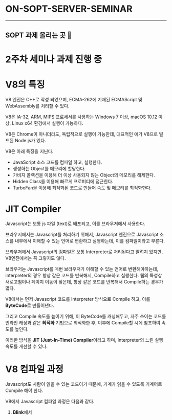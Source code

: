 # ON-SOPT-SERVER-SEMINAR

---

## SOPT 과제 올리는 곳 🥇

# 2주차 세미나 과제 진행 중

# V8의 특징

V8 엔진은 C++로 작성 되었으며, ECMA-262에 기재된 ECMAScript 및 WebAssembly를 처리할 수 있다.

V8은 IA-32, ARM, MIPS 프로세서를 사용하는 Windows 7 이상, macOS 10.12 이상, Linux x64 환경에서 실행이 가능하다.

V8은 Chrome이 아니더라도, 독립적으로 실행이 가능한데, 대표적인 예가 V8으로 빌드된 Node.js가 있다.

V8은 아래 특징을 지닌다.

- JavaScript 소스 코드를 컴파일 하고, 실행한다.
- 생성하는 Object를 메모리에 할당한다.
- 가비지 콜렉션을 이용해 더 이상 사용되지 않는 Object의 메모리를 해제한다.
- Hidden Class를 이용해 빠르게 프로퍼티에 접근한다.
- TurboFan을 이용해 최적화된 코드로 만들어 속도 및 메모리를 최적화한다.

# JIT Compiler

Javascript는 보통 js 파일 (text)로 배포되고, 이를 브라우저에서 사용한다. 

브라우저에서는 Javascript를 처리하기 위해서, Javascript 엔진으로 Javascript 소스를 내부에서 이해할 수 있는 언어로 변환하고 실행하는데, 이를 컴파일이라고 부른다. 

브라우저에서 Javascript의 컴파일은 보통 Interpreter로 처리된다고 알려져 있지만, V8엔진에서는 꼭 그렇지도 않다.

브라우저는 Javascript를 매번 브라우저가 이해할 수 있는 언어로 변환해야하는데, interpreter의 경우 항상 같은 코드를 반복해서, Compile하고 실행한다. 웹의 특성상 새로고침이나 페이지 이동이 잦은데, 항상 같은 코드를 반복해서 Compile하는 경우가 많다. 

V8에서는 먼저 Javascript 코드를 Interpreter 방식으로 Compile 하고, 이를 **ByteCode**로 만들어낸다. 

그리고 Compile 속도를 높이기 위해, 이 ByteCode를 캐싱해두고, 자주 쓰이는 코드를 인라인 캐싱과 같은 **최적화** 기법으로 최적화한 후, 이후에 Compile할 시에 참조하여 속도를 높인다. 

이러한 방식을 **JIT (Just-In-Time) Compiler**이라고 하며, Interpreter의 느린 실행 속도를 개선할 수 있다.

# V8 컴파일 과정

Javascript도 사람이 읽을 수 있는 코드이기 때문에, 기계가 읽을 수 있도록 기계어로 Compile 해야 한다.

V8에서 Javascript 컴파일 과정은 다음과 같다.

1. **Blink**에서 <script> 태그를 만나면, Javascript **스트리밍**을 시작한다.
2. 스트리밍으로 전달 받은 UTF-16 문자열은 **Scanner**를 이용해 **Token** (let, for)을 생성한다.
3. 생성된 **Token**을 가지고, **Parser**가 **추상 구문 트리 (AST)**를 만든다.
4. 만들어진 **AST**는 **Ignition (Compiler)**에서 **Byte Code**로 컴파일한다. 
5. 컴파일된 **Byte Code**를 실행함으로써 원하는 Javascript 동작이 실행된다. 

이때 컴파일한 내용을 V8에서는 최적화를 진행한다.

- Byte Code를 실행하면서, Profiling을 통해 최적화 해야 하는 데이터를 수집한다.
- Profiling을 통해 찾은 데이터는 TurboFan을 통해 자주 사용되는 함수나 데이터를 기반으로 최적화를 진행하며, Optimized Machine Code를 생성한다.
- 이후 Optimized Machine Code를 실행하며, 메모리 사용량을 줄이고, 기계어에 최적화되어, 속도와 성능을 향상 시킨다.

위 과정을 영상을 통해 자세히 설명하고 있다. 

[![v8](https://youtu.be/r5OWCtuKiAk]](https://youtu.be/r5OWCtuKiAk)


# V8 Scanner 와 Token

Javascript 파일은 Text로 이루어져 있으며, 이를 Network를 통해 다운받는다.

V8에서는 이 Text 정보를 Parsing 하기 전에, 일정한 형태의 UTF-16으로 변환하고, Scanner를 이용해 Token을 생성한다.

이 때 Token은 미리 정의한 항목과 개발자가 정의한 함수나 변수들이다. 

- Javascript에 미리 정의되어 있는 for, const, if, function 같은 키워드
- 공백 이나 탭
- 변수 나 함수 식별자

이때 모든 파일을 다운 받고 실행되는 것이 아니라, 스트리밍 중 도착하는 순서대로, 여러 chunk 관리되며, 30kB 이상이 되면, Script Stream Tread에서 Parsing을 싲가한다.

Scanner 단계에서 속도를 올리기 위해서는 소스 코드를 축소하고, 불필요한 공백이나 주석을 제거하고, 비 ASCII 식별자를 피하는 것이 좋다. 

# V8 Parser와 AST

Parser는 Token을 가지고, 컴파일러(Ignition)가 사용할 AST를 생성한다.

AST(Abstract Syntax Tree)는 코드를 구조화된 트리로 만들어, 컴파일에서 사용할 수 있게 도와준다.

AST란 소스코드를 트리로 만든 구조체이며, 보통 컴파일러에서 사용한다.

[추상 구문 트리](https://ko.wikipedia.org/wiki/%EC%B6%94%EC%83%81_%EA%B5%AC%EB%AC%B8_%ED%8A%B8%EB%A6%AC)

출처 : [V8 에서 Javascript 코드를 실행하는 방법 정리해보기](https://medium.com/@pks2974/v8-%EC%97%90%EC%84%9C-javascript-%EC%BD%94%EB%93%9C%EB%A5%BC-%EC%8B%A4%ED%96%89%ED%95%98%EB%8A%94-%EB%B0%A9%EB%B2%95-%EC%A0%95%EB%A6%AC%ED%95%B4%EB%B3%B4%EA%B8%B0-25837f61f551)


